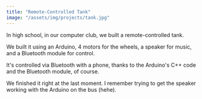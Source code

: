 ```yaml
---
title: "Remote-Controlled Tank"
image: "/assets/img/projects/tank.jpg"
---
```


In high school, in our computer club, we built a remote-controlled tank. 

We built it using an Arduino, 4 motors for the wheels, a speaker for music, and a Bluetooth module for control.

It's controlled via Bluetooth with a phone, thanks to the Arduino's C++ code and the Bluetooth module, of course.

We finished it right at the last moment. I remember trying to get the speaker working with the Arduino on the bus (hehe).